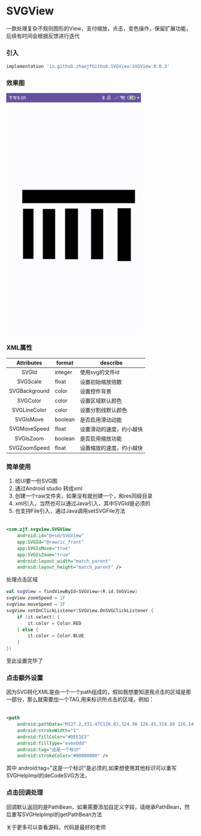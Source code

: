 # SVGView

一款处理复杂不规则图形的View，支付缩放，点击，变色操作，保留扩展功能，后续有时间会根据反馈进行迭代

### 引入

```groovy
implementation 'io.github.zhaojfGithub.SVGView:SVGView:0.0.3'
```

### 效果图
![默认](images/demonstration.gif)

### XML属性

|  Attributes   | format  | describe     |
|:-------------:|---------|--------------|
|     SVGId     | integer | 使用svg的文件id   |
|   SVGScale    | float   | 设置初始缩放倍数     |
| SVGBackground | color   | 设置控件背景       |
|   SVGColor    | color   | 设置区域默认颜色     |
| SVGLineColor  | color   | 设置分割线默认颜色    |
|   SVGIsMove   | boolean | 是否启用滑动动能     |
| SVGMoveSpeed  | float   | 设置滑动的速度，约小越快 |
|   SVGIsZoom   | boolean | 是否启用缩放功能     |
| SVGZoomSpeed  | float   | 设置缩放的速度，约小越快 |

### 简单使用

1. 给UI要一份SVG图
2. 通过Android studio 转成xml
3. 创建一个raw文件夹，如果没有就创建一个，和res同级目录
4. xml引入，当然也可以通过Java引入，其中SVGId是必须的
5. 也支持File引入，通过Java调用setSVGFile方法

```xml

<com.zjf.svgview.SVGView 
    android:id="@+id/SVGView" 
    app:SVGId="@raw/ic_front" 
    app:SVGIsMove="true" 
    app:SVGIsZoom="true"
    android:layout_width="match_parent" 
    android:layout_height="match_parent" />
```
处理点击区域
```kotlin
val svgView = findViewById<SVGView>(R.id.SVGView)
svgView.zoomSpeed = 1F
svgView.moveSpeed = 3F
svgView.setOnClickListener(SVGView.OnSVGClickListener {
    if (it.select) {
        it.color = Color.RED
    } else {
        it.color = Color.BLUE
    }
})
```

至此设置完毕了

### 点击额外设置

因为SVG转化XML是由一个一个path组成的，假如我想要知道我点击的区域是那一部分，那么就需要加一个TAG,用来标识所点击的区域，例如：

```xml

<path
    android:pathData="M127.2,331.47C126.83,324.96 126.41,318.69 126.14,312.42C125.31,293.16 124.64,273.9 123.68,254.65C123.46,250.26 122.34,245.9 121.6,241.38C137.65,240.17 152.63,234.49 166.86,225.82C167.16,228.42 167.47,230.77 167.71,233.13C168.9,244.89 169.72,256.65 169.16,268.49C168.66,278.91 166.6,289.01 163.83,299.02C161.34,307.98 158.97,316.96 156.59,325.95C156.24,327.28 156.13,328.69 155.92,330.02C146.28,324.93 136.87,325.72 127.2,331.47"
    android:strokeWidth="1" 
    android:fillColor="#DEE1E3" 
    android:fillType="evenOdd" 
    android:tag="这是一个标识" 
    android:strokeColor="#00000000" />
```

其中 android:tag="这是一个标识"是必须的,如果想使用其他标识可以重写SVGHelpImpl的deCodeSVG方法，

### 点击回调处理

回调默认返回的是PathBean，如果需要添加自定义字段，请继承PathBean，然后重写SVGHelpImpl的getPathBean方法

关于更多可以查看源码，代码是最好的老师